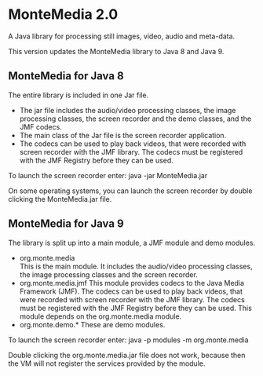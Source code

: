 # MonteMedia 2.0
A Java library for processing still images, video, audio and meta-data.


This version updates the MonteMedia library to Java 8 and Java 9.

## MonteMedia for Java 8
The entire library is included in one Jar file.

* The jar file includes the audio/video processing classes, the image processing classes, the screen recorder and the demo classes, and the JMF codecs.
* The main class of the Jar file is the screen recorder application.
* The codecs can be used to play back videos, that were recorded with screen recorder with the JMF library. The codecs must be registered with the JMF Registry before they can be used. 

To launch the screen recorder enter:
java -jar MonteMedia.jar

On some operating systems, you can launch the screen recorder by double clicking the MonteMedia.jar file.


## MonteMedia for Java 9
The library is split up into a main module, a JMF module and demo modules.

* org.monte.media    
  This is the main module. It includes the audio/video processing classes, the image processing classes and the screen recorder.
* org.monte.media.jmf
  This module provides codecs to the Java Media Framework (JMF). The codecs can be used to play back videos, that were recorded with screen recorder with the JMF library. The codecs must be registered with the JMF Registry before they can be used. This module depends on the org.monte.media module. 
* org.monte.demo.*
 These are demo modules.

To launch the screen recorder enter:
java -p modules -m org.monte.media

Double clicking the org.monte.media.jar file does not work, because then the VM will not register the services provided by the module.
